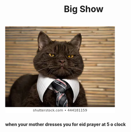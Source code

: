 <h1 align="center">Big Show<h1/>
<img src="catboss.webp" />
<h4>when your mother dresses you for eid prayer at 5 o clock</h4>
<body style="backround-color:red;">
